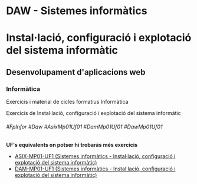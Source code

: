 # DAW - Sistemes informàtics
# Instal·lació, configuració i explotació del sistema informàtic
## Desenvolupament d'aplicacions web
### Informàtica

Exercicis i material de cicles formatius Informàtica

Exercicis de Instal·lació, configuració i explotació del sistema informàtic

###### #FpInfor #Daw #AsixMp01Uf01 #DamMp01Uf01 #DawMp01Uf01

**UF's equivalents on potser hi trobaràs més exercicis**
* [ASIX-MP01-UF1 (Sistemes informàtics - Instal·lació, configuració i explotació del sistema informàtic)](/ASIX/ASIX-MP01/ASIX-MP01-UF1)
* [DAM-MP01-UF1 (Sistemes informàtics - Instal·lació, configuració i explotació del sistema informàtic)](/DAM/DAM-MP01/DAM-MP01-UF1)
